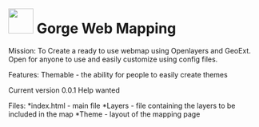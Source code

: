 
<a href="https://openclipart.org/detail/189308/mercator-mountain-3---map-icon-by-iggyoblomov-189308"><img src="https://openclipart.org/people/IggyOblomov/Mercator-Mountain3.svg"  height="50" width="50" /></a> Gorge Web Mapping
===============

Mission:
To Create a ready to use webmap using Openlayers and GeoExt. Open for anyone to use and easily customize using config files.

Features:
Themable - the ability for people to easily create themes


Current version 0.0.1
Help wanted

Files:
*index.html - main file
*Layers - file containing the layers to be included in the map
*Theme - layout of the mapping page
